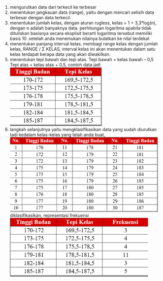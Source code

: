1. mengurutkan data dari terkecil ke terbesar
2. menentukan jangkauan data (range), yaitu dengan mencari selisih data terbesar dengan data terkecil. 
3. menentukan jumlah kelas, dengan aturan rugless, kelas = 1 + 3,3*log(n), dengan n adalah banyaknya data. perhitungan logaritma apabila tidak dituliskan basisnya secara eksplisit berarti logaritma tersebut memiliki basis 10. setelah anda menemukan nilainya bulatkan ke nilai terdekat
4. menentukan panjang interval kelas. membagi range kelas dengan jumlah kelas, RANGE / Σ KELAS, interval kelas ini akan menentukan dalam satu kelas terdapat berapa data yang akan diwakilkan. 
5. menentukan tepi bawah dan tepi atas. 
Tepi bawah     = kelas bawah – 0,5   
Tepi atas          = kelas atas + 0,5, contoh data jadi
![66d987e90d8de87eaeb7695b1fc623c4.png](../../../../_resources/66d987e90d8de87eaeb7695b1fc623c4.png)
6. langkah selanjutnya yaitu mengklasifikasikan data yang sudah diurutkan tadi kedalam kelas-kelas yang telah anda buat, 
![eee9530ba6198bacff690ee01a6b4c25.png](../../../../_resources/eee9530ba6198bacff690ee01a6b4c25.png)
diklasifikasikan, representasi frekuensi
![a0e5f134e61628d5bd60b41a975a973a.png](../../../../_resources/a0e5f134e61628d5bd60b41a975a973a.png)
